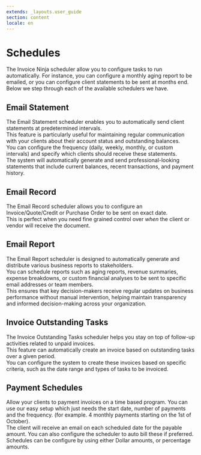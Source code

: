 ```yaml
---
extends: _layouts.user_guide
section: content
locale: en
---
```


# Schedules

The Invoice Ninja scheduler allow you to configure tasks to run automatically. For instance, you can configure a monthly aging report to be emailed, or you can configure client statements to be sent at months end. Below we step through each of the available schedulers we have.

## Email Statement

The Email Statement scheduler enables you to automatically send client statements at predetermined intervals.  
This feature is particularly useful for maintaining regular communication with your clients about their account status and outstanding balances.  
You can configure the frequency (daily, weekly, monthly, or custom intervals) and specify which clients should receive these statements.  
The system will automatically generate and send professional-looking statements that include current balances, recent transactions, and payment history.

<div class="video_container">
    <x-video src="/assets/videos/email_statement/email_statement.mpd" is_dash="true" id="statement-schedule"></x-video>
</div>

## Email Record

The Email Record scheduler allows you to configure an Invoice/Quote/Credit or Purchase Order to be sent on exact date.  
This is perfect when you need fine grained control over _when_ the client or vendor will receive the document.

<div class="video_container">
    <x-video src="/assets/videos/schedule_invoice/schedule_invoice_email.mpd" is_dash="true" id="invoice-email-schedule"></x-video>
</div>

## Email Report

The Email Report scheduler is designed to automatically generate and distribute various business reports to stakeholders.  
You can schedule reports such as aging reports, revenue summaries, expense breakdowns, or custom financial analyses to be sent to specific email addresses or team members.  
This ensures that key decision-makers receive regular updates on business performance without manual intervention, helping maintain transparency and informed decision-making across your organization.

<div class="video_container">
    <x-video src="/assets/videos/schedule_report/schedule_report.mpd" is_dash="true" id="report-schedule"></x-video>
</div>

## Invoice Outstanding Tasks

The Invoice Outstanding Tasks scheduler helps you stay on top of follow-up activities related to unpaid invoices.  
This feature can automatically create an invoice based on outstanding tasks over a given period.  
You can configure the system to create these invoices based on specific criteria, such as the date range and types of tasks to be invoiced.

<div class="video_container">
    <x-video src="/assets/videos/schedule_invoice_tasks/schedule_invoice_tasks.mpd" is_dash="true" id="invoice-tasks-schedule"></x-video>
</div>

## Payment Schedules

Allow your clients to payment invoices on a time based program. You can use our easy setup which just needs the start date, number of payments and the frequency. (for example. 4 monthly payments starting on the 1st of October).  
The client will receive an email on each scheduled date for the payable amount. You can also configure the scheduler to auto bill these if preferred.  
Schedules can be configure by using either Dollar amounts, or percentage amounts.

<div class="video_container">
    <x-video src="/assets/videos/payment_schedule/paymentschedulemp4265.mpd" is_dash="true" id="payment-schedule"></x-video>
</div>

